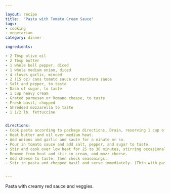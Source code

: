 ```yaml
---

layout: recipe
title:  "Pasta with Tomato Cream Sauce"
tags: 
- cooking
- vegetarian
category: dinner

ingredients:

- 2 Tbsp olive oil
- 2 Tbsp butter
- 1 whole bell pepper, diced
- 1 whole medium onion, diced
- 4 cloves garlic, minced
- 2 (15 oz) cans tomato sauce or marinara sauce
- Salt and pepper, to taste
- Dash of sugar, to taste
- 1 cup heavy cream 
- Grated parmesan or Romano cheese, to taste
- Fresh basil, chopped
- Shredded mozzarella to taste
- 1 1/2 lb. fettuccine 


directions:
- Cook pasta according to package directions. Drain, reserving 1 cup of pasta water.
- Heat butter and oil over medium heat. 
- Add onions and garlic and saute for a minute or so. 
- Pour in tomato sauce and add salt, pepper, and sugar to taste. 
- Stir and cook over low heat for 25 to 30 minutes, stirring occasionally.
- Remove from heat and stir in cream, and mozz cheese.
- Add cheese to taste, then check seasonings.
- Stir in pasta and chopped basil and serve immediately. (Thin with pasta water before adding basil if needed.)


---
```


Pasta with creamy red sauce and veggies.
